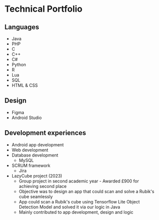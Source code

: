 # Technical Portfolio

## Languages
- Java
- PHP
- C
- C++
- C#
- Python
- R
- Lua
- SQL
- HTML & CSS

## Design
- Figma
- Android Studio

## Development experiences
- Android app development
- Web development
- Database development
  - MySQL
- SCRUM framework
  - Jira 
- LazyCube project (2023)
  - Group project in second academic year - Awarded £900 for achieving second place
  - Objective was to design an app that could scan and solve a Rubik's cube seamlessly
  - App could scan a Rubik's cube using Tensorflow Lite Object Detection Model and solved it via our logic in Java
  - Mainly contributed to app development, design and logic
